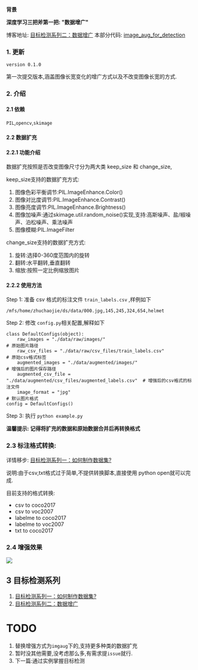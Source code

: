 **背景**

**深度学习三把斧第一把: "数据增广"**

博客地址: [目标检测系列二：数据增广](http://www.spytensor.com/index.php/archives/50/)
本部分代码: [image_aug_for_detection](https://github.com/spytensor/image_aug_for_detection)

### 1. 更新

```version 0.1.0```

第一次提交版本,涵盖图像长宽变化的增广方式以及不改变图像长宽的方式.

### 2. 介绍

#### 2.1 依赖

`PIL`,`opencv`,`skimage`

#### 2.2 数据扩充

#### 2.2.1 功能介绍

数据扩充按照是否改变图像尺寸分为两大类 keep_size 和 change_size,

keep_size支持的数据扩充方式:

1. 图像色彩平衡调节:PIL.ImageEnhance.Color()
2. 图像对比度调节:PIL.ImageEnhance.Contrast()
3. 图像亮度调节:PIL.ImageEnhance.Brightness()
4. 图像加噪声:通过skimage.util.random_noise()实现,支持:高斯噪声、盐/椒噪声、泊松噪声、乘法噪声
5. 图像模糊:PIL.ImageFilter

change_size支持的数据扩充方式:

1. 旋转:选择0-360度范围内的旋转
2. 翻转:水平翻转,垂直翻转
3. 缩放:按照一定比例缩放图片

#### 2.2.2 使用方法

Step 1: 准备 csv 格式的标注文件 `train_labels.csv` ,样例如下
```
/mfs/home/zhuchaojie/ds/data/000.jpg,145,245,324,654,helmet
```
Step 2: 修改 `config.py`相关配置,解释如下
```
class DefaultConfigs(object):
    raw_images = "./data/raw/images/"                                       # 原始图片路径
    raw_csv_files = "./data/raw/csv_files/train_labels.csv"                 # 原始csv格式标签
    augmented_images = "./data/augmented/images/"                           # 增强后的图片保存路径
    augmented_csv_file = "./data/augmented/csv_files/augmented_labels.csv"  # 增强后的csv格式的标注文件
    image_format = "jpg"                                                    # 默认图片格式
config = DefaultConfigs()
```

Step 3: 执行 ``python example.py``

**温馨提示: 记得将扩充的数据和原始数据合并后再转换格式**

### 2.3 标注格式转换:

详情移步: [目标检测系列一：如何制作数据集?](http://www.spytensor.com/index.php/archives/48/)

说明:由于csv,txt格式过于简单,不提供转换脚本,直接使用 python open就可以完成.

目前支持的格式转换:

- csv to coco2017
- csv to voc2007
- labelme to coco2017
- labelme to voc2007
- txt to coco2017

### 2.4 增强效果

![](https://github.com/spytensor/image_aug_for_detection/blob/master/samples/FotoJet.jpg?raw=true)

## 3 目标检测系列

1. [目标检测系列一：如何制作数据集?](http://www.spytensor.com/index.php/archives/48/)
2. [目标检测系列二：数据增广](http://www.spytensor.com/index.php/archives/50/)


# TODO

1. 替换增强方式为`imgaug`下的,支持更多种类的数据扩充
2. 暂时没其他需要,没考虑那么多,有需求提`issue`就行.
3. 下一篇:通过实例掌握目标检测